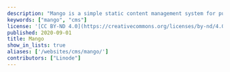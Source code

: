 ```yaml
---
description: "Mango is a simple static content management system for publishing blogs from content stored in plain text files. Built as a dynamic web application using components from the Django framework, Mango is simple to deploy and administer and uses the Markdown lightweight markup language to process text."
keywords: ["mango", "cms"]
license: '[CC BY-ND 4.0](https://creativecommons.org/licenses/by-nd/4.0)'
published: 2020-09-01
title: Mango
show_in_lists: true
aliases: ['/websites/cms/mango/']
contributors: ["Linode"]
---
```


